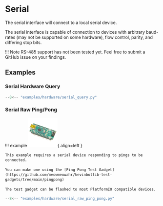 # Serial

The serial interface will connect to a local serial device.

The serial interface is capable of connection to devices with arbitrary baud-rates (may not be supported on some hardware), flow control, parity, and differing stop bits.

!!! Note
    RS-485 support has not been tested yet. Feel free to submit a GitHub issue on your findings.

## Examples

### Serial Hardware Query

```python title="examples/hardware/serial_query.py" linenums="1"
--8<-- "examples/hardware/serial_query.py"
```

### Serial Raw Ping/Pong

!!! example
    ![Microcontroller](../../media/nano.png){ align=left }

    This example requires a serial device responding to pings to be connected.

    You can make one using the [Ping Pong Test Gadget](https://github.com/meowmeowahr/kevinbotlib-test-gadgets/tree/main/pingpong)

    The test gadget can be flashed to most PlatformIO compatible devices.

```python title="examples/hardware/serial_raw_ping_pong.py" linenums="1"
--8<-- "examples/hardware/serial_raw_ping_pong.py"
```

[^1]: Arduino Nano image modified from an original image by MakeMagazinDE, licensed under CC BY-SA 4.0 ([link](https://commons.wikimedia.org/wiki/File:Arduino_nano_isometr.jpg)).